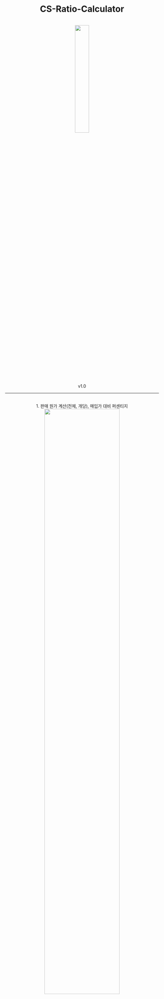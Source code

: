 <div align="center">

# CS-Ratio-Calculator
 
<br/>
  
<img src="https://user-images.githubusercontent.com/87380790/152750958-098c96ab-c741-4ef0-8d48-be0194b84107.PNG" width="30%">
<br/>
 v1.0
 <br/>
 

---
 <br/>
  1. 판매 원가 계산(전체, 개당), 매입가 대비 퍼센티지
  <br/>
 <img src="https://user-images.githubusercontent.com/87380790/153704681-f3c21cb1-4f19-4f8d-86da-d39384a4f46b.PNG" width="70%">
 <br/>
 
 <img src="https://user-images.githubusercontent.com/87380790/153704683-fc574d7e-b4c8-499c-b8b8-36d10df73794.gif" width="60%">

 
<br/>
 <br/>
 <br/>
 
---
 
<br/>
2. 순이익 계산
  <br/>
<img src="https://user-images.githubusercontent.com/87380790/152751016-d357e6de-2697-4475-b154-520eb33002b6.PNG" width="45%">
 

<br/>
 <br/>
 <br/>
 
---
 
<br/>
3. 단순 비율 계산
  <br/>
<img src="https://user-images.githubusercontent.com/87380790/152751017-497055af-ccdd-4548-a83c-b6f2c6a19b38.PNG" width="40%">
 
 
 </div>
